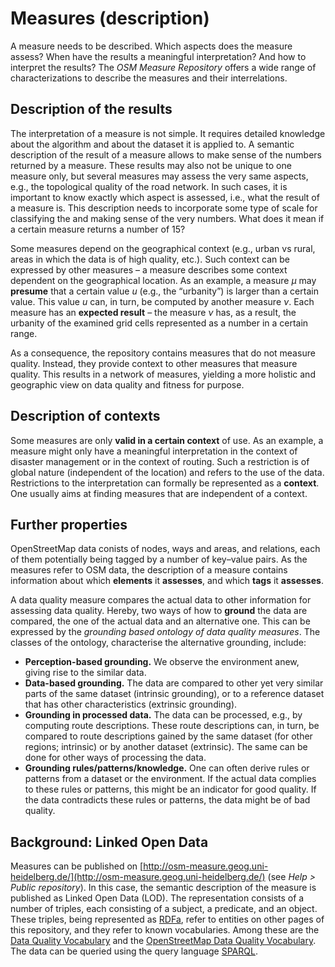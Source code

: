 # Measures (description)

A measure needs to be described.  Which aspects does the measure assess?  When have the results a meaningful interpretation?  And how to interpret the results?  The *OSM Measure Repository* offers a wide range of characterizations to describe the measures and their interrelations.

## Description of the results

The interpretation of a measure is not simple.  It requires detailed knowledge about the algorithm and about the dataset it is applied to.  A semantic description of the result of a measure allows to make sense of the numbers returned by a measure.  These results may also not be unique to one measure only, but several measures may assess the very same aspects, e.g., the topological quality of the road network.  In such cases, it is important to know exactly which aspect is assessed, i.e., what the result of a measure is.  This description needs to incorporate some type of scale for classifying the and making sense of the very numbers.  What does it mean if a certain measure returns a number of 15?

Some measures depend on the geographical context (e.g., urban vs rural, areas in which the data is of high quality, etc.).  Such context can be expressed by other measures – a measure describes some context dependent on the geographical location.  As an example, a measure $\mu$ may **presume** that a certain value $u$ (e.g., the “urbanity”) is larger than a certain value.  This value $u$ can, in turn, be computed by another measure $\nu$.  Each measure has an **expected result** – the measure $\nu$ has, as a result, the urbanity of the examined grid cells represented as a number in a certain range.

As a consequence, the repository contains measures that do not measure quality.  Instead, they provide context to other measures that measure quality.  This results in a network of measures, yielding a more holistic and geographic view on data quality and fitness for purpose.

## Description of contexts

Some measures are only **valid in a certain context** of use.  As an example, a measure might only have a meaningful interpretation in the context of disaster management or in the context of routing.  Such a restriction is of global nature (independent of the location) and refers to the use of the data.  Restrictions to the interpretation can formally be represented as a **context**.  One usually aims at finding measures that are independent of a context.

## Further properties

OpenStreetMap data conists of nodes, ways and areas, and relations, each of them potentially being tagged by a number of key–value pairs.  As the measures refer to OSM data, the description of a measure contains information about which **elements** it **assesses**, and which **tags** it **assesses**.

A data quality measure compares the actual data to other information for assessing data quality.  Hereby, two ways of how to **ground** the data are compared, the one of the actual data and an alternative one.  This can be expressed by the *grounding based ontology of data quality measures*.  The classes of the ontology, characterise the alternative grounding, include:

* **Perception-based grounding.**  We observe the environment anew, giving rise to the similar data.
* **Data-based grounding.**  The data are compared to other yet very similar parts of the same dataset (intrinsic grounding), or to a reference dataset that has other characteristics (extrinsic grounding).
* **Grounding in processed data.**  The data can be processed, e.g., by computing route descriptions.  These route descriptions can, in turn, be compared to route descriptions gained by the same dataset (for other regions; intrinsic) or by another dataset (extrinsic).  The same can be done for other ways of processing the data.
* **Grounding rules/patterns/knowledge.**  One can often derive rules or patterns from a dataset or the environment.  If the actual data complies to these rules or patterns, this might be an indicator for good quality.  If the data contradicts these rules or patterns, the data might be of bad quality.

## Background: Linked Open Data

Measures can be published on [http://osm-measure.geog.uni-heidelberg.de/](http://osm-measure.geog.uni-heidelberg.de/) (see *Help > Public repository*).  In this case, the semantic description of the measure is published as Linked Open Data (LOD).  The representation consists of a number of triples, each consisting of a subject, a predicate, and an object.  These triples, being represented as [RDFa](http://www.w3.org/TR/rdfa-primer/), refer to entities on other pages of this repository, and they refer to known vocabularies.  Among these are the [Data Quality Vocabulary](http://purl.org/data-quality) and the [OpenStreetMap Data Quality Vocabulary](http://purl.org/osm-data-quality).  The data can be queried using the query language [SPARQL](http://www.w3.org/TR/sparql11-query/).
